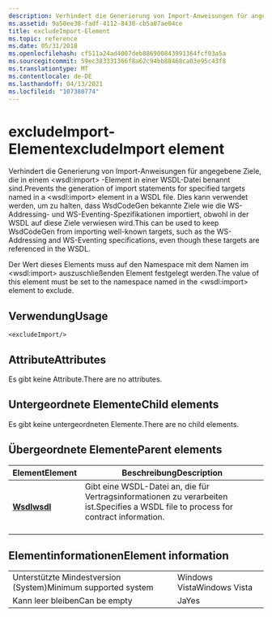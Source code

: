 ```yaml
---
description: Verhindert die Generierung von Import-Anweisungen für angegebene Ziele, die in einem wsdl:import-Element in einer WSDL-Datei benannt sind.
ms.assetid: 9a50ee38-fadf-4112-8430-cb5a07ae04ce
title: excludeImport-Element
ms.topic: reference
ms.date: 05/31/2018
ms.openlocfilehash: cf511a24ad4007deb886900843991364fcf03a5a
ms.sourcegitcommit: 59ec383331366f8a62c94bb88468ca03e95c43f8
ms.translationtype: MT
ms.contentlocale: de-DE
ms.lasthandoff: 04/13/2021
ms.locfileid: "107380774"
---
```

# <a name="excludeimport-element"></a><span data-ttu-id="eca8d-103">excludeImport-Element</span><span class="sxs-lookup"><span data-stu-id="eca8d-103">excludeImport element</span></span>

<span data-ttu-id="eca8d-104">Verhindert die Generierung von Import-Anweisungen für angegebene Ziele, die in einem \<wsdl:import> -Element in einer WSDL-Datei benannt sind.</span><span class="sxs-lookup"><span data-stu-id="eca8d-104">Prevents the generation of import statements for specified targets named in a \<wsdl:import> element in a WSDL file.</span></span> <span data-ttu-id="eca8d-105">Dies kann verwendet werden, um zu halten, dass WsdCodeGen bekannte Ziele wie die WS-Addressing- und WS-Eventing-Spezifikationen importiert, obwohl in der WSDL auf diese Ziele verwiesen wird.</span><span class="sxs-lookup"><span data-stu-id="eca8d-105">This can be used to keep WsdCodeGen from importing well-known targets, such as the WS-Addressing and WS-Eventing specifications, even though these targets are referenced in the WSDL.</span></span>

<span data-ttu-id="eca8d-106">Der Wert dieses Elements muss auf den Namespace mit dem Namen im \<wsdl:import> auszuschließenden Element festgelegt werden.</span><span class="sxs-lookup"><span data-stu-id="eca8d-106">The value of this element must be set to the namespace named in the \<wsdl:import> element to exclude.</span></span>

## <a name="usage"></a><span data-ttu-id="eca8d-107">Verwendung</span><span class="sxs-lookup"><span data-stu-id="eca8d-107">Usage</span></span>

``` syntax
<excludeImport/>
```

## <a name="attributes"></a><span data-ttu-id="eca8d-108">Attribute</span><span class="sxs-lookup"><span data-stu-id="eca8d-108">Attributes</span></span>

<span data-ttu-id="eca8d-109">Es gibt keine Attribute.</span><span class="sxs-lookup"><span data-stu-id="eca8d-109">There are no attributes.</span></span>

## <a name="child-elements"></a><span data-ttu-id="eca8d-110">Untergeordnete Elemente</span><span class="sxs-lookup"><span data-stu-id="eca8d-110">Child elements</span></span>

<span data-ttu-id="eca8d-111">Es gibt keine untergeordneten Elemente.</span><span class="sxs-lookup"><span data-stu-id="eca8d-111">There are no child elements.</span></span>

## <a name="parent-elements"></a><span data-ttu-id="eca8d-112">Übergeordnete Elemente</span><span class="sxs-lookup"><span data-stu-id="eca8d-112">Parent elements</span></span>



| <span data-ttu-id="eca8d-113">Element</span><span class="sxs-lookup"><span data-stu-id="eca8d-113">Element</span></span>                         | <span data-ttu-id="eca8d-114">Beschreibung</span><span class="sxs-lookup"><span data-stu-id="eca8d-114">Description</span></span>                                                                       |
|---------------------------------|-----------------------------------------------------------------------------------|
| [<span data-ttu-id="eca8d-115">**Wsdl**</span><span class="sxs-lookup"><span data-stu-id="eca8d-115">**wsdl**</span></span>](wsdl.md)<br/> | <span data-ttu-id="eca8d-116">Gibt eine WSDL-Datei an, die für Vertragsinformationen zu verarbeiten ist.</span><span class="sxs-lookup"><span data-stu-id="eca8d-116">Specifies a WSDL file to process for contract information.</span></span><br/> <br/> |



## <a name="element-information"></a><span data-ttu-id="eca8d-117">Elementinformationen</span><span class="sxs-lookup"><span data-stu-id="eca8d-117">Element information</span></span>



|                                     |               |
|-------------------------------------|---------------|
| <span data-ttu-id="eca8d-118">Unterstützte Mindestversion (System)</span><span class="sxs-lookup"><span data-stu-id="eca8d-118">Minimum supported system</span></span><br/> | <span data-ttu-id="eca8d-119">Windows Vista</span><span class="sxs-lookup"><span data-stu-id="eca8d-119">Windows Vista</span></span> |
| <span data-ttu-id="eca8d-120">Kann leer bleiben</span><span class="sxs-lookup"><span data-stu-id="eca8d-120">Can be empty</span></span>                        | <span data-ttu-id="eca8d-121">Ja</span><span class="sxs-lookup"><span data-stu-id="eca8d-121">Yes</span></span>           |



 

 




